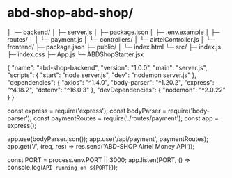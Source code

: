 # abd-shop-abd-shop/
│
├─ backend/
│   ├─ server.js
│   ├─ package.json
│   ├─ .env.example
│   ├─ routes/
│   │   └─ payment.js
│   └─ controllers/
│       └─ airtelController.js
│
└─ frontend/
    ├─ package.json
    ├─ public/
    │   └─ index.html
    └─ src/
        ├─ index.js
        ├─ index.css
        ├─ App.js
        └─ ABDShopStarter.jsx

{
  "name": "abd-shop-backend",
  "version": "1.0.0",
  "main": "server.js",
  "scripts": {
    "start": "node server.js",
    "dev": "nodemon server.js"
  },
  "dependencies": {
    "axios": "^1.4.0",
    "body-parser": "^1.20.2",
    "express": "^4.18.2",
    "dotenv": "^16.0.3"
  },
  "devDependencies": {
    "nodemon": "^2.0.22"
  }
}


const express = require('express');
const bodyParser = require('body-parser');
const paymentRoutes = require('./routes/payment');
const app = express();

app.use(bodyParser.json());
app.use('/api/payment', paymentRoutes);
app.get('/', (req, res) => res.send('ABD-SHOP Airtel Money API'));

const PORT = process.env.PORT || 3000;
app.listen(PORT, () => console.log(`API running on ${PORT}`));
